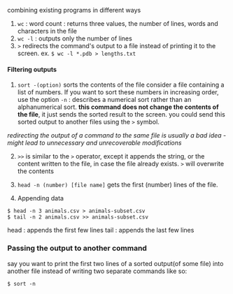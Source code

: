
combining existing programs in different ways

1. `wc` : word count : returns three values, the number of lines, words and characters in the file
2. `wc -l` : outputs only the number of lines
3. `>` redirects the command's output to a file instead of printing it to the screen.
	ex. `$ wc -l *.pdb > lengths.txt`

#### Filtering outputs

1. `sort -(option)` sorts the contents of the file
	consider a file containing a list of numbers. If you want to sort these numbers in increasing order, use the option `-n` : describes a numerical sort rather than an alphanumerical sort. **this command does not change the contents of the file**, it just sends the sorted result to the screen.
you could send this sorted output to another files using the `>`  symbol.

*redirecting the output of a command to the same file is usually a bad idea - might lead to unnecessary and unrecoverable modifications*


2. `>>` is similar to the `>` operator, except it appends the string, or the content written to the file, in case the file already exists. `>` will overwrite the contents


3. `head -n (number) [file name]` gets the first (number) lines of the file.

4. Appending data
```
$ head -n 3 animals.csv > animals-subset.csv
$ tail -n 2 animals.csv >> animals-subset.csv
```
 head : appends the first few lines
 tail : appends the last few lines

### Passing the output to another command

say you want to print the first two lines of a sorted output(of some file) into another file
instead of writing two separate commands like so:
```
$ sort -n
```

	